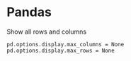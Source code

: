 # Pandas

Show all rows and columns

```pandas
pd.options.display.max_columns = None
pd.options.display.max_rows = None
```
